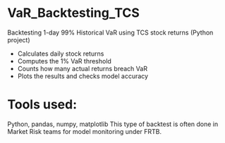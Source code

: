 # VaR_Backtesting_TCS
Backtesting 1-day 99% Historical VaR using TCS stock returns (Python project)
- Calculates daily stock returns
- Computes the 1% VaR threshold
- Counts how many actual returns breach VaR
- Plots the results and checks model accuracy
# Tools used:
Python, pandas, numpy, matplotlib
This type of backtest is often done in Market Risk teams for model monitoring under FRTB.
